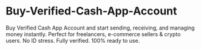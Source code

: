 # Buy-Verified-Cash-App-Account
Buy Verified Cash App Account and start sending, receiving, and managing money instantly. Perfect for freelancers, e-commerce sellers &amp; crypto users. No ID stress. Fully verified. 100% ready to use.
